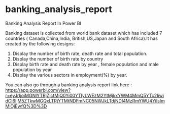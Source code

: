 # banking_analysis_report
Banking Analysis Report In Power BI


Banking dataset is collected from world bank dataset which has included 7 countries (
Canada,China,India, British,US,Japan and South Africa).It has created by the following designs:
  1.  Display the number of birth rate, death rate and total population.
  2.  Display the number of birth rate by country
  3.  Display birth rate and death rate by year , female population and male population by
      year
  4.  Display the various sectors in employment(%) by year.


You can also go through a banking analysis report link here : 
https://app.powerbi.com/view?r=eyJrIjoiMGNlYTRjZjctMjQ0Yi00YTIyLWEzM2YtMjkxYWM4MmQ5YTc2IiwidCI6IjM5ZTkwMGQxLTRjYTMtNDFmNC05NWJkLTdjNDI4MzRmYWU4YiIsImMiOjEwfQ%3D%3D
